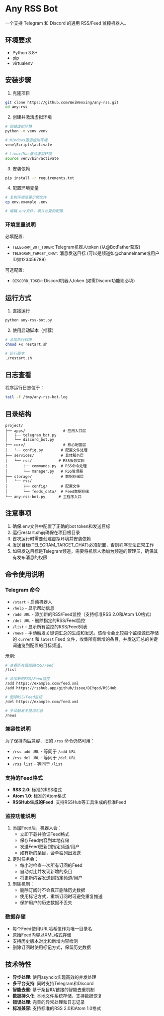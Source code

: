 # Any RSS Bot

一个支持 Telegram 和 Discord 的通用 RSS/Feed 监控机器人。

## 环境要求

- Python 3.8+
- pip
- virtualenv

## 安装步骤

1. 克隆项目
```bash
git clone https://github.com/WeiWenxing/any-rss.git
cd any-rss
```

2. 创建并激活虚拟环境
```bash
# 创建虚拟环境
python -m venv venv

# Windows激活虚拟环境
venv\Scripts\activate

# Linux/Mac激活虚拟环境
source venv/bin/activate
```

3. 安装依赖
```bash
pip install -r requirements.txt
```

4. 配置环境变量
```bash
# 复制环境变量示例文件
cp env.example .env

# 编辑.env文件，填入必要的配置
```

### 环境变量说明

必填配置:
- `TELEGRAM_BOT_TOKEN`: Telegram机器人token (从@BotFather获取)
- `TELEGRAM_TARGET_CHAT`: 消息发送目标 (可以是频道如@channelname或用户ID如123456789)

可选配置:
- `DISCORD_TOKEN`: Discord机器人token (如需Discord功能则必填)

## 运行方式

1. 直接运行
```bash
python any-rss-bot.py
```

2. 使用启动脚本（推荐）
```bash
# 添加执行权限
chmod +x restart.sh

# 运行脚本
./restart.sh
```

## 日志查看

程序运行日志位于：
```bash
tail -f /tmp/any-rss-bot.log
```

## 目录结构

```
project/
├── apps/                 # 应用入口层
│   ├── telegram_bot.py
│   └── discord_bot.py
├── core/                 # 核心配置层
│   └── config.py        # 配置文件处理
├── services/            # 具体服务层
│   └── rss/            # RSS服务实现
│       ├── commands.py  # RSS命令处理
│       └── manager.py   # RSS管理器
├── storage/             # 数据存储层
│   └── rss/
│       ├── config/      # 配置文件
│       └── feeds_data/  # Feed数据存储
└── any-rss-bot.py      # 主程序入口
```

## 注意事项

1. 确保.env文件中配置了正确的bot token和发送目标
2. 运行restart.sh前确保在项目根目录
3. 首次运行时需要创建虚拟环境并安装依赖
4. 发送目标(TELEGRAM_TARGET_CHAT)必须配置，否则程序无法正常工作
5. 如果发送目标是Telegram频道，需要将机器人添加为频道的管理员，确保其有发布消息的权限

## 命令使用说明

### Telegram 命令
- `/start` - 启动机器人
- `/help` - 显示帮助信息
- `/add URL` - 添加新的RSS/Feed监控（支持标准RSS 2.0和Atom 1.0格式）
- `/del URL` - 删除指定的RSS/Feed监控
- `/list` - 显示所有监控的RSS/Feed列表
- `/news` - 手动触发关键词汇总的生成和发送。该命令会比较每个监控源已存储的 `current` 和 `latest` Feed 文件，收集所有新增的条目，并发送汇总的关键词速览到配置的目标频道。

示例:
```bash
# 查看所有监控的RSS/Feed
/list

# 添加新的RSS/Feed监控
/add https://example.com/feed.xml
/add https://rsshub.app/github/issue/DIYgod/RSSHub

# 删除RSS/Feed监控
/del https://example.com/feed.xml

# 手动触发关键词汇总
/news
```

### 兼容性说明
为了保持向后兼容，旧的 `/rss` 命令仍然可用：
- `/rss add URL` - 等同于 `/add URL`
- `/rss del URL` - 等同于 `/del URL`
- `/rss list` - 等同于 `/list`

### 支持的Feed格式
- **RSS 2.0**: 标准的RSS格式
- **Atom 1.0**: 标准的Atom格式
- **RSSHub生成的Feed**: 支持RSSHub等工具生成的标准Feed

### 监控功能说明
1. 添加Feed后，机器人会：
   - 立即下载并验证Feed格式
   - 保存Feed内容到本地存储
   - 发送Feed更新到指定频道/用户
   - 如有新的条目，会单独列出发送
2. 定时任务会：
   - 每小时检查一次所有订阅的Feed
   - 自动对比并发现新增的条目
   - 将更新内容发送到指定频道/用户
3. 删除机制：
   - 删除订阅时不会真正删除历史数据
   - 使用标记方式，重新订阅时可避免重复推送
   - 保护用户的历史数据不丢失

### 数据存储
- 每个Feed使用URL哈希值作为唯一目录名
- 原始Feed内容以XML格式存储
- 支持历史版本对比和新增内容检测
- 删除订阅时使用标记方式，保留历史数据

## 技术特性

- **异步处理**: 使用asyncio实现高效的并发处理
- **多平台支持**: 同时支持Telegram和Discord
- **智能去重**: 基于条目ID/链接的智能去重机制
- **数据持久化**: 本地文件系统存储，支持数据恢复
- **错误处理**: 完善的异常处理和日志记录
- **标准兼容**: 支持标准的RSS 2.0和Atom 1.0格式
